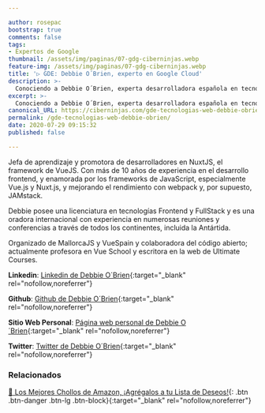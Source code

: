 ```yaml
---

author: rosepac
bootstrap: true
comments: false
tags:
- Expertos de Google
thumbnail: /assets/img/paginas/07-gdg-ciberninjas.webp
feature-img: /assets/img/paginas/07-gdg-ciberninjas.webp
title: '▷ GDE: Debbie O´Brien, experto en Google Cloud'
description: >-
  Conociendo a Debbie O´Brien, experta desarrolladora española en tecnologías web incluida en el programa de Expertos de Desarrolladores de Google 2020.
excerpt: >-
  Conociendo a Debbie O´Brien, experta desarrolladora española en tecnologías web incluida en el programa de Expertos de Desarrolladores de Google 2020.
canonical_URL: https://ciberninjas.com/gde-tecnologias-web-debbie-obrien/
permalink: /gde-tecnologias-web-debbie-obrien/
date: 2020-07-29 09:15:32
published: false

---
```


Jefa de aprendizaje y promotora de desarrolladores en NuxtJS, el framework de VueJS. Con más de 10 años de experiencia en el desarrollo frontend, y enamorada por los frameworks de JavaScript, especialmente Vue.js y Nuxt.js, y mejorando el rendimiento con webpack y, por supuesto, JAMstack.

Debbie posee una licenciatura en tecnologías Frontend y FullStack y es una oradora internacional con experiencia en numerosas reuniones y conferencias a través de todos los continentes, incluida la Antártida.

Organizado de MallorcaJS y VueSpain y colaboradora del código abierto; actualmente profesora en Vue School y escritora en la web de Ultimate Courses.

**Linkedin**: [Linkedin de Debbie O´Brien](https://www.linkedin.com/in/debbie-o-brien-1a199975/){:target="_blank" rel="nofollow,noreferrer"}

**Github**: [Github de Debbie O´Brien](https://www.github.com/debs-obrien){:target="_blank" rel="nofollow,noreferrer"}

**Sitio Web Personal**: [Página web personal de Debbie O´Brien](https://debbie.codes/){:target="_blank" rel="nofollow,noreferrer"}

**Twitter**: [Twitter de Debbie O´Brien](https://www.twitter.com/debs_obrien){:target="_blank" rel="nofollow,noreferrer"}
<!-- https://developers.google.com/community/experts/directory/profile/profile-carlos_sanchez -->

### **Relacionados** <!-- omit in toc -->

[🛒 Los Mejores Chollos de Amazon, ¡Agrégalos a tu Lista de Deseos!](https://www.amazon.es/shop/cibercursos "Los Mejores Chollos de Amazon, Ofertas Flash, Black Monday y Amazon Prime Day"){: .btn .btn-danger .btn-lg .btn-block}{:target="_blank" rel="nofollow,noreferrer"}